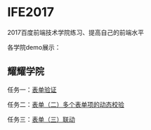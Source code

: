 # IFE2017

2017百度前端技术学院练习、提高自己的前端水平

各学院demo展示：
## 耀耀学院
任务一：[表单验证](http://htmlpreview.github.io/?https://github.com/jacobbchan/IFE2017/blob/master/yaoyao%20college/task01.html)

任务二：[表单（二）多个表单项的动态校验](http://htmlpreview.github.io/?https://github.com/jacobbchan/IFE2017/blob/master/yaoyao%20college/task02.html)

任务三：[表单（三）联动](http://htmlpreview.github.io/?https://github.com/jacobbchan/IFE2017/blob/master/yaoyao%20college/task03.html)